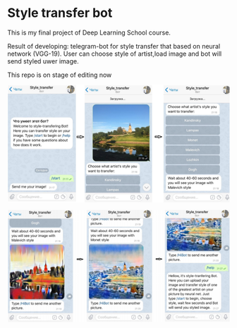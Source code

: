 # Style transfer bot
This is my final project of Deep Learning School course. 
 
Result of developing: telegram-bot for style transfer that based on neural network (VGG-19). User can choose style of artist,load image and bot will send styled uwer image.

This repo is on stage of editing now

![Chatting_with_bot](https://github.com/IlyaKusakin/style_transfer_bot/blob/master/chat1.png)

![Chatting_with_bot](https://github.com/IlyaKusakin/style_transfer_bot/blob/master/chat2.png)
